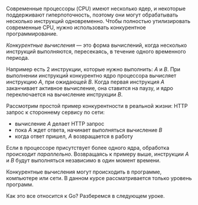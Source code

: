 
Современные процессоры (CPU) имеют несколько ядер, и некоторые поддерживают гиперпоточность, поэтому они могут обрабатывать несколько инструкций одновременно. Чтобы полностью утилизировать современные CPU, нужно использовать конкурентное программирование.

*Конкурентные вычисления* — это форма вычислений, когда несколько инструкций выполняются, пересекаясь, в течение одного временного периода.

Например есть 2 инструкции, которые нужно выполнить: *А* и *B*. При выполнении инструкций конкурентно ядро процессора вычисляет инструкцию *A*, при ожидающей *B*. Когда первая инструкция *A* заканчивает активное вычисление, она ставится на паузу, и ядро переключается на вычисление инструкции *B*.

Рассмотрим простой пример конкурентности в реальной жизни: HTTP запрос к стороннему сервису по сети:
- вычисление *А* делает HTTP запрос
- пока *А* ждет ответа, начинает выполняться вычисление *B*
- когда ответ пришел, *А* возвращается в работу

Если в процессоре присутствует более одного ядра, обработка происходит *параллельно*. Возвращаясь к примеру выше, инструкции *A* и *B* будут выполняться независимо в один момент времени.

Конкурентные вычисления могут происходить в программе, компьютере или сети. В данном курсе рассматривается только уровень программ.

Как это все относится к Go? Разберемся в следующем уроке.
